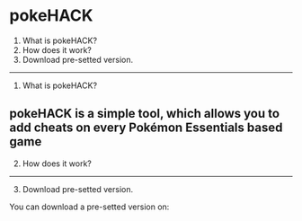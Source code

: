 # pokeHACK

1. What is pokeHACK?
2. How does it work?
3. Download pre-setted version.

---------------------
1. What is pokeHACK?

pokeHACK is a simple tool, which allows you to add cheats on every Pokémon Essentials based game
---------------------
2. How does it work?

---------------------
3. Download pre-setted version.

You can download a pre-setted version on:
